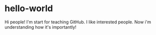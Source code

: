 # hello-world
Hi people!
I'm start for teaching GitHub.
I like interested people. Now i'm understanding how it's importantly!
